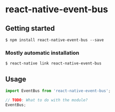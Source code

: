 # react-native-event-bus

## Getting started

`$ npm install react-native-event-bus --save`

### Mostly automatic installation

`$ react-native link react-native-event-bus`

## Usage
```javascript
import EventBus from 'react-native-event-bus';

// TODO: What to do with the module?
EventBus;
```
